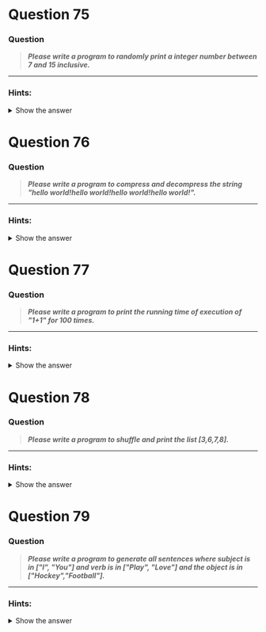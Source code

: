 

</details>

# Question 75

### **Question**

>***Please write a program to randomly print a integer number between 7 and 15 inclusive.***

----------------------
### Hints:
<details>  <summary>Show the answer</summary>

> ***Use random.randrange() to a random integer in a given range.***

----------------------

**Solution:**
```python
import random
print random.randrange(7,16)
```
----------------


</details>

# Question 76

### **Question**

>***Please write a program to compress and decompress the string "hello world!hello world!hello world!hello world!".***

----------------------
### Hints:
<details>  <summary>Show the answer</summary>

> ***Use zlib.compress() and zlib.decompress() to compress and decompress a string.***

----------------------

**Solution:**
```python
import zlib
s = 'hello world!hello world!hello world!hello world!'
t = zlib.compress(s)
print t
print zlib.decompress(t)
```
----------------


</details>

# Question 77

### **Question**

>***Please write a program to print the running time of execution of "1+1" for 100 times.***

----------------------
### Hints:
<details>  <summary>Show the answer</summary>

>***Use timeit() function to measure the running time.***

----------------------

**Main author's Solution: Python 2**
```python

from timeit import Timer
t = Timer("for i in range(100):1+1")
print t.timeit()
```
----------------
**My Solution: Python 3**
```python
import datetime

before = datetime.datetime.now()
for i in range(100):
    x = 1 + 1
after = datetime.datetime.now()
execution_time = after - before
print(execution_time.microseconds)
```
**OR**
```python
import time

before = time.time()
for i in range(100):
    x = 1 + 1
after = time.time()
execution_time = after - before
print(execution_time)
```
---------------------


</details>

# Question 78

### **Question**

>***Please write a program to shuffle and print the list [3,6,7,8].***

----------------------
### Hints:
<details>  <summary>Show the answer</summary>

> ***Use shuffle() function to shuffle a list.***

----------------------

**Main author's Solution: Python 2**
```python

from random import shuffle
li = [3,6,7,8]
shuffle(li)
print li

```
----------------
**My Solution: Python 3**
```python
import random

lst = [3,6,7,8]
random.shuffle(lst)
print(lst)
```
**OR**
```python
import random

# shuffle with a chosen seed
lst = [3,6,7,8]
seed = 7
random.Random(seed).shuffle(lst)
print(lst)
```
---------------------


</details>

# Question 79

### **Question**

>***Please write a program to generate all sentences where subject is in ["I", "You"] and verb is in ["Play", "Love"] and the object is in ["Hockey","Football"].***


----------------------
### Hints:
<details>  <summary>Show the answer</summary>

> ***Use list[index] notation to get a element from a list.***

----------------------

**Main author's Solution: Python 2**
```python

subjects=["I", "You"]
verbs=["Play", "Love"]
objects=["Hockey","Football"]
for i in range(len(subjects)):
    for j in range(len(verbs)):
        for k in range(len(objects)):
            sentence = "%s %s %s." % (subjects[i], verbs[j], objects[k])
            print sentence
```
----------------
**My Solution: Python 3**
```python
subjects=["I", "You"]
verbs=["Play", "Love"]
objects=["Hockey","Football"]

for sub in subjects:
    for verb in verbs:
        for obj in objects:
            print("{} {} {}".format(sub,verb,obj))
```
---------------------


[***go to previous day***](https://github.com/darkprinx/100-plus-Python-programming-exercises-extended/blob/master/Status/Day_18.md "Day 18")

[***go to next day***](https://github.com/darkprinx/100-plus-Python-programming-exercises-extended/blob/master/Status/Day_20.md "Day 20")

[***Discussion***](https://github.com/darkprinx/100-plus-Python-programming-exercises-extended/issues/3)